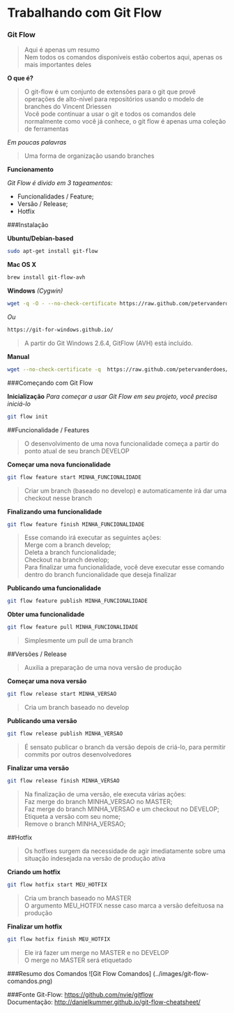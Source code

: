 # Trabalhando com Git Flow

### Git Flow

> Aqui é apenas um resumo  
> Nem todos os comandos disponíveis estão cobertos aqui, apenas os mais importantes deles

**O que é?**

> O git-flow é um conjunto de extensões para o git que provê operações de alto-nível para repositórios usando o modelo de branches do Vincent Driessen  
> Você pode continuar a usar o git e todos os comandos dele normalmente como você já conhece, o git flow é apenas uma coleção de ferramentas

*Em poucas palavras*
> Uma forma de organização usando branches

**Funcionamento**

*Git Flow é divido em 3 tageamentos:*
- Funcionalidades / Feature;
- Versão / Release;
- Hotfix

###Instalação


**Ubuntu/Debian-based**
```bash
sudo apt-get install git-flow
```


**Mac OS X**
```bash
brew install git-flow-avh
```


**Windows**
*(Cygwin)*
```bash
wget -q -O - --no-check-certificate https://raw.github.com/petervanderdoes/gitflow-avh/develop/contrib/gitflow-installer.sh install stable | bash
```
*Ou*
```bash
https://git-for-windows.github.io/
```
> A partir do Git Windows 2.6.4, GitFlow (AVH) está incluído.


**Manual**
```bash
wget --no-check-certificate -q  https://raw.github.com/petervanderdoes/gitflow-avh/develop/contrib/gitflow-installer.sh && bash gitflow-installer.sh install stable; rm gitflow-installer.sh
```


###Começando com Git Flow


**Inicialização**
*Para começar a usar Git Flow em seu projeto, você precisa iniciá-lo*
```bash
git flow init
```


##Funcionalidade / Features
> O desenvolvimento de uma nova funcionalidade começa a partir do ponto atual de seu branch DEVELOP

**Começar uma nova funcionalidade**
```bash
git flow feature start MINHA_FUNCIONALIDADE
```
> Criar um branch (baseado no develop) e automaticamente irá dar uma checkout nesse branch

**Finalizando uma funcionalidade**
```bash
git flow feature finish MINHA_FUNCIONALIDADE
```
> Esse comando irá executar as seguintes ações:  
> Merge com a branch develop;  
> Deleta a branch funcionalidade;  
> Checkout na branch develop;  
> Para finalizar uma funcionalidade, você deve executar esse comando dentro do branch funcionalidade que deseja finalizar

**Publicando uma funcionalidade**
```bash
git flow feature publish MINHA_FUNCIONALIDADE
```

**Obter uma funcionalidade**
```bash
git flow feature pull MINHA_FUNCIONALIDADE
```
> Simplesmente um pull de uma branch

##Versões / Release
> Auxilia a preparação de uma nova versão de produção

**Começar uma nova versão**
```bash
git flow release start MINHA_VERSAO
```
> Cria um branch baseado no develop

**Publicando uma versão**
```bash
git flow release publish MINHA_VERSAO
```
> É sensato publicar o branch da versão depois de criá-lo, para permitir commits por outros desenvolvedores

**Finalizar uma versão**
```bash
git flow release finish MINHA_VERSAO
```
> Na finalização de uma versão, ele executa várias ações:  
> Faz merge do branch MINHA_VERSAO no MASTER;  
> Faz merge do branch MINHA_VERSAO e um checkout no DEVELOP;  
> Etiqueta a versão com seu nome;  
> Remove o branch MINHA_VERSAO;

##Hotfix
> Os hotfixes surgem da necessidade de agir imediatamente sobre uma situação indesejada na versão de produção ativa

**Criando um hotfix**
```bash
git flow hotfix start MEU_HOTFIX
```
> Cria um branch baseado no MASTER  
> O argumento MEU_HOTFIX nesse caso marca a versão defeituosa na produção

**Finalizar um hotfix**
```bash
git flow hotfix finish MEU_HOTFIX
```
> Ele irá fazer um merge no MASTER e no DEVELOP  
> O merge no MASTER será etiquetado

###Resumo dos Comandos
![Git Flow Comandos] (../images/git-flow-comandos.png)

###Fonte
Git-Flow: https://github.com/nvie/gitflow  
Documentação: http://danielkummer.github.io/git-flow-cheatsheet/

